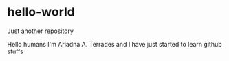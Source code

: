 # hello-world
Just another repository

Hello humans
I'm Ariadna A. Terrades and I have just started to learn github stuffs
